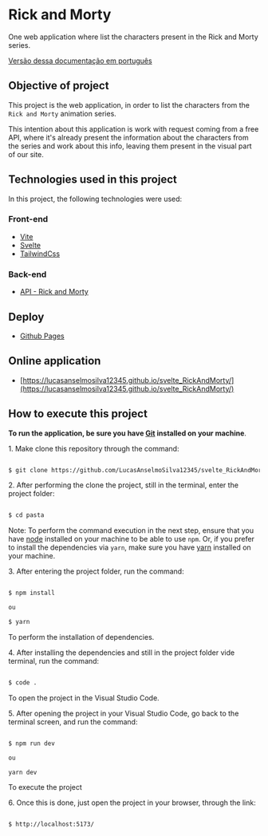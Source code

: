# Rick and Morty

One web application where list the characters present in the Rick and Morty series.

[Versão dessa documentação em português](https://github.com/LucasAnselmoSilva12345/svelte_RickAndMorty/blob/master/README.md)

## Objective of project
This project is the web application, in order to list the characters from the `Rick and Morty` animation series.

This intention about this application is work with request coming from a free API, where it's already present the information about the characters from the series and work about this info, leaving them present in the visual part of our site.

## Technologies used in this project

In this project, the following technologies were used:

### Front-end
- [Vite](https://vitejs.dev/)
- [Svelte](https://svelte.dev/)
- [TailwindCss](https://tailwindcss.com/)

### Back-end

- [API - Rick and Morty](https://rickandmortyapi.com/)

## Deploy

- [Github Pages](https://pages.github.com/)

## Online application

- [https://lucasanselmosilva12345.github.io/svelte_RickAndMorty/](https://lucasanselmosilva12345.github.io/svelte_RickAndMorty/)

## How to execute this project

**To run the application, be sure you have [Git](https://git-scm.com/) installed on your machine**.

1. Make clone this repository through the command:

```sh

$ git clone https://github.com/LucasAnselmoSilva12345/svelte_RickAndMorty

```

2. After performing the clone the project, still in the terminal, enter the project folder:

```sh

$ cd pasta

```

Note: To perform the command execution in the next step, ensure that you have [node](https://nodejs.org/en/) installed on your machine to be able to use `npm`. Or, if you prefer to install the dependencies via `yarn`, make sure you have [yarn](https://yarnpkg.com/) installed on your machine.

3. After entering the project folder, run the command:

```sh

$ npm install

ou

$ yarn

```

To perform the installation of dependencies.

4. After installing the dependencies and still in the project folder vide terminal, run the command:

```sh

$ code .

```

To open the project in the Visual Studio Code.

5. After opening the project in your Visual Studio Code, go back to the terminal screen, and run the command:

```sh

$ npm run dev

ou

yarn dev

```

To execute the project

6. Once this is done, just open the project in your browser, through the link:

```sh

$ http://localhost:5173/

```

